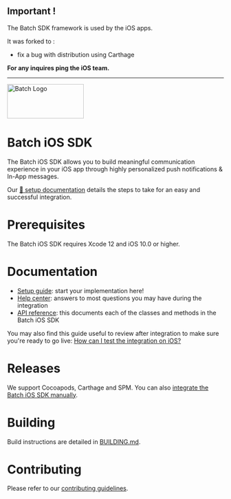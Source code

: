 ## Important !

The Batch SDK framework is used by the iOS apps.

It was forked to :

- fix a bug with distribution using Carthage

**For any inquires ping the iOS team.**

-----

<img src="https://static.batch.com/documentation/Readmes/logo_batch_full_178@2x.png" srcset="https://static.batch.com/documentation/Readmes/logo_batch_full_178.png 1x" width="178" height="80" alt="Batch Logo" />

# Batch iOS SDK

The Batch iOS SDK allows you to build meaningful communication experience in your iOS app through highly personalized push notifications & In-App messages.

Our [📕 setup documentation](https://doc.batch.com/ios/prerequisites) details the steps to take for an easy and successful integration.

# Prerequisites
The Batch iOS SDK requires Xcode 12 and iOS 10.0 or higher.

# Documentation
- [Setup guide](https://doc.batch.com/ios/prerequisites): start your implementation here!
- [Help center](https://help.batch.com/en/): answers to most questions you may have during the integration
- [API reference](https://doc.batch.com/ios-api-reference/index.html): this documents each of the classes and methods in the Batch iOS SDK

You may also find this guide useful to review after integration to make sure you're ready to go live: [How can I test the integration on iOS?](https://help.batch.com/en/articles/2669866-how-can-i-test-the-integration-on-ios)

# Releases
We support Cocoapods, Carthage and SPM. You can also [integrate the Batch iOS SDK manually](https://doc.batch.com/ios/advanced/general#manual-framework-integration). 
 
# Building

Build instructions are detailed in [BUILDING.md](BUILDING.md).

# Contributing
Please refer to our [contributing guidelines](CONTRIBUTING.md).